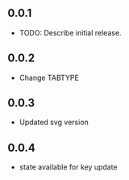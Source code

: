 ## 0.0.1

* TODO: Describe initial release.
## 0.0.2
- Change TABTYPE

## 0.0.3
* Updated svg version

## 0.0.4
* state available for key update